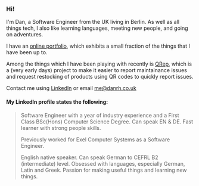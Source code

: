 ### Hi!
I'm Dan, a Software Engineer from the UK living in Berlin. As well as all things tech, I also like learning languages, meeting new people, and going on adventures. 


I have an [online portfolio](https://www.danrh.co.uk/portfolio/), which exhibits a small fraction of the things that I have been up to. 

Among the things which I have been playing with recently is [QRep](https://github.com/DanielRHolland/qrep), which is a (very early days) project to make it easier to report maintainance issues and request restocking of products using QR codes to quickly report issues.

Contact me using [LinkedIn](https://www.linkedin.com/in/danrholland) or email me@danrh.co.uk


#### My LinkedIn profile states the following:

>Software Engineer with a year of industry experience and a First Class BSc(Hons) Computer Science Degree. Can speak EN & DE. Fast learner with strong people skills.
>
>Previously worked for Exel Computer Systems as a Software Engineer.
>
>English native speaker. Can speak German to CEFRL B2 (intermediate) level. Obsessed with languages, especially German, Latin and Greek. Passion for making useful things and learning new things. 
